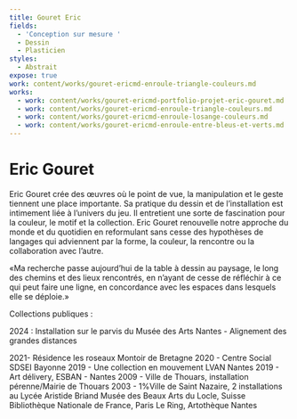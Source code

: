 ```yaml
---
title: Gouret Eric
fields:
  - 'Conception sur mesure '
  - Dessin
  - Plasticien
styles:
  - Abstrait
expose: true
work: content/works/gouret-ericmd-enroule-triangle-couleurs.md
works:
  - work: content/works/gouret-ericmd-portfolio-projet-eric-gouret.md
  - work: content/works/gouret-ericmd-enroule-triangle-couleurs.md
  - work: content/works/gouret-ericmd-enroule-losange-couleurs.md
  - work: content/works/gouret-ericmd-enroule-entre-bleus-et-verts.md
---
```


# Eric Gouret

Eric Gouret crée des œuvres où le point de vue, la manipulation et le geste tiennent une place importante.
Sa pratique du dessin et de l’installation est intimement liée à l’univers du jeu. Il entretient une sorte de fascination pour la couleur, le motif et la collection. Eric Gouret renouvelle notre approche du monde et du quotidien en reformulant sans cesse des hypothèses de langages qui adviennent par la forme, la couleur, la rencontre ou la collaboration avec l’autre.

«Ma recherche passe aujourd’hui de la table à dessin au paysage, le long des chemins et des lieux rencontrés, en n’ayant de cesse de réfléchir à ce qui peut faire une ligne, en concordance avec les espaces dans lesquels elle se déploie.»

Collections publiques :	&#x9;

2024 : Installation sur le parvis du Musée des Arts Nantes - Alignement des grandes distances

2021- Résidence les roseaux  Montoir de Bretagne
2020 - Centre Social SDSEI  Bayonne
2019 - Une collection en mouvement LVAN Nantes
2019 - Art délivery, ESBAN - Nantes
2009 - Ville de Thouars, installation pérenne/Mairie de Thouars
2003 - 1%Ville de Saint Nazaire, 2 installations au Lycée Aristide Briand
Musée des Beaux Arts du Locle, Suisse
Bibliothèque Nationale de France, Paris
Le Ring, Artothèque Nantes

&#x9;		&#x9;
&#x9;	&#x9;
&#x9;&#x9;
&#x9;
&#x9;	&#x9;
&#x9;	&#x9;
&#x9;&#x9;
&#x9;
